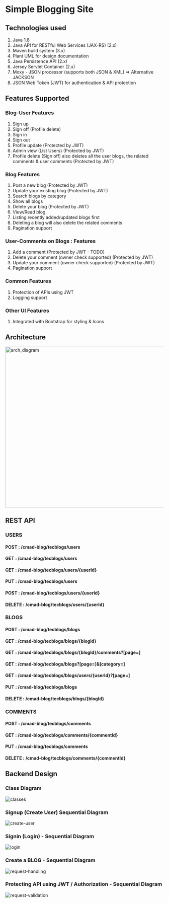 # Simple Blogging Site
## Technologies used
1. Java 1.8
2. Java API for RESTful Web Services (JAX-RS) (2.x)
3. Maven build system (3.x)
4. Plant UML for design documentation
5. Java Persistence API (2.x)
6. Jersey Servlet Container (2.x)
7. Moxy - JSON processor (supports both JSON & XML)  => Alternative JACKSON
8. JSON Web Token (JWT) for authentication & API protection


## Features Supported
### Blog-User Features 
1. Sign up
2. Sign off (Profile delete)
3. Sign in
4. Sign out
5. Profile update (Protected by JWT)
6. Admin view (List Users) (Protected by JWT)
7. Profile delete (Sign off) also deletes all the user blogs, the related comments & user comments (Protected by JWT)

### Blog Features
1. Post a new blog (Protected by JWT)
2. Update your existing blog (Protected by JWT)
3. Search blogs by category 
4. Show all blogs 
5. Delete your blog (Protected by JWT)
6. View/Read blog
7. Listing recently added/updated blogs first
8. Deleting a blog will also delete the related comments
9. Pagination support


### User-Comments on Blogs : Features
1. Add a comment (Protected by JWT - TODO)
2. Delete your comment (owner check supported) (Protected by JWT)
3. Update your comment (owner check supported) (Protected by JWT)
4. Pagination support

### Common Features
1. Protection of APIs using JWT
2. Logging support

### Other UI Features
1. Integrated with Bootstrap for styling & Icons

## Architecture
<img width="511" alt="arch_diagram" src="https://cloud.githubusercontent.com/assets/4160178/26417775/c21892b4-40d7-11e7-9a53-522b507e2f82.png">

## REST API
### USERS
#### POST   :  /cmad-blog/tecblogs/users
#### GET    :  /cmad-blog/tecblogs/users
#### GET    :  /cmad-blog/tecblogs/users/{userId}
#### PUT    :  /cmad-blog/tecblogs/users
#### POST   :  /cmad-blog/tecblogs/users/{userId}
#### DELETE :  /cmad-blog/tecblogs/users/{userId}

### BLOGS
#### POST   :  /cmad-blog/tecblogs/blogs
#### GET    :  /cmad-blog/tecblogs/blogs/{blogId}
#### GET    :  /cmad-blog/tecblogs/blogs/{blogId}/comments?[page=]
#### GET    :  /cmad-blog/tecblogs/blogs?[page=]&[category=]
#### GET    :  /cmad-blog/tecblogs/blogs/users/{userId}?[page=]
#### PUT    :  /cmad-blog/tecblogs/blogs
#### DELETE :  /cmad-blog/tecblogs/blogs/{blogId}

### COMMENTS
#### POST   :  /cmad-blog/tecblogs/comments
#### GET    :  /cmad-blog/tecblogs/comments/{commentId}
#### PUT    :  /cmad-blog/tecblogs/comments
#### DELETE :  /cmad-blog/tecblogs/comments/{commentId}

## Backend Design 

### Class Diagram

![classes](https://cloud.githubusercontent.com/assets/4160178/26356555/0c41e226-3fea-11e7-98cc-b56bc4d953d6.png)

### Signup (Create User) Sequential Diagram

![create-user](https://cloud.githubusercontent.com/assets/4160178/26357678/b20f5442-3fed-11e7-9a72-5cf4bb00aa97.png)

### Signin (Login) - Sequential Diagram

![login](https://cloud.githubusercontent.com/assets/4160178/26357770/fc4bbf78-3fed-11e7-8327-62f2585d44b8.png)

### Create a BLOG - Sequential Diagram

![request-handling](https://cloud.githubusercontent.com/assets/4160178/26357822/2a702114-3fee-11e7-8981-b1446fb39eb7.png)

### Protecting API using JWT / Authorization - Sequential Diagram

![request-validation](https://cloud.githubusercontent.com/assets/4160178/26357933/867da404-3fee-11e7-899d-8f86431225cd.png)
